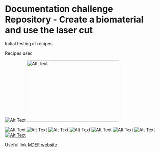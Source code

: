 # Documentation challenge Repository - Create a biomaterial and use the laser cut
Initial testing of recipes


Recipes used

![Alt Text](IMG_1778.jpg)
<img src="IMG_1778.jpg" width="300" height="200" alt="Alt Text">


![Alt Text](IMG_1780.jpg)
![Alt Text](IMG_1779.jpg)
![Alt Text](IMG_1781.jpg)
![Alt Text](IMG_1823.jpg)
![Alt Text](IMG_1820.jpg)
![Alt Text](IMG_1788.jpg)
![Alt Text](IMG_1784.jpg)
[![Alt Text](Screenshot1.jpg)](https://youtu.be/Jzrix7-FOi0)



Useful link 
[MDEF website](https://mdef.fablabbcn.org/2023-24/year-1/t2/digital-prototyping-for-design/)
